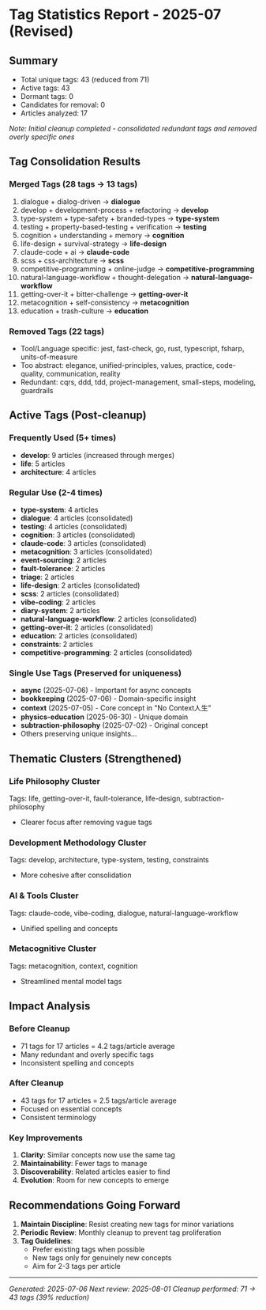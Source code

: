 # Tag Statistics Report - 2025-07 (Revised)

## Summary

- Total unique tags: 43 (reduced from 71)
- Active tags: 43
- Dormant tags: 0
- Candidates for removal: 0
- Articles analyzed: 17

_Note: Initial cleanup completed - consolidated redundant tags and removed overly specific ones_

## Tag Consolidation Results

### Merged Tags (28 tags → 13 tags)

1. dialogue + dialog-driven → **dialogue**
2. develop + development-process + refactoring → **develop**
3. type-system + type-safety + branded-types → **type-system**
4. testing + property-based-testing + verification → **testing**
5. cognition + understanding + memory → **cognition**
6. life-design + survival-strategy → **life-design**
7. claude-code + ai → **claude-code**
8. scss + css-architecture → **scss**
9. competitive-programming + online-judge → **competitive-programming**
10. natural-language-workflow + thought-delegation → **natural-language-workflow**
11. getting-over-it + bitter-challenge → **getting-over-it**
12. metacognition + self-consistency → **metacognition**
13. education + trash-culture → **education**

### Removed Tags (22 tags)

- Tool/Language specific: jest, fast-check, go, rust, typescript, fsharp, units-of-measure
- Too abstract: elegance, unified-principles, values, practice, code-quality, communication, reality
- Redundant: cqrs, ddd, tdd, project-management, small-steps, modeling, guardrails

## Active Tags (Post-cleanup)

### Frequently Used (5+ times)

- **develop**: 9 articles (increased through merges)
- **life**: 5 articles
- **architecture**: 4 articles

### Regular Use (2-4 times)

- **type-system**: 4 articles
- **dialogue**: 4 articles (consolidated)
- **testing**: 4 articles (consolidated)
- **cognition**: 3 articles (consolidated)
- **claude-code**: 3 articles (consolidated)
- **metacognition**: 3 articles (consolidated)
- **event-sourcing**: 2 articles
- **fault-tolerance**: 2 articles
- **triage**: 2 articles
- **life-design**: 2 articles (consolidated)
- **scss**: 2 articles (consolidated)
- **vibe-coding**: 2 articles
- **diary-system**: 2 articles
- **natural-language-workflow**: 2 articles (consolidated)
- **getting-over-it**: 2 articles (consolidated)
- **education**: 2 articles (consolidated)
- **constraints**: 2 articles
- **competitive-programming**: 2 articles (consolidated)

### Single Use Tags (Preserved for uniqueness)

- **async** (2025-07-06) - Important for async concepts
- **bookkeeping** (2025-07-06) - Domain-specific insight
- **context** (2025-07-05) - Core concept in "No Context人生"
- **physics-education** (2025-06-30) - Unique domain
- **subtraction-philosophy** (2025-07-02) - Original concept
- Others preserving unique insights...

## Thematic Clusters (Strengthened)

### Life Philosophy Cluster

Tags: life, getting-over-it, fault-tolerance, life-design, subtraction-philosophy

- Clearer focus after removing vague tags

### Development Methodology Cluster

Tags: develop, architecture, type-system, testing, constraints

- More cohesive after consolidation

### AI & Tools Cluster

Tags: claude-code, vibe-coding, dialogue, natural-language-workflow

- Unified spelling and concepts

### Metacognitive Cluster

Tags: metacognition, context, cognition

- Streamlined mental model tags

## Impact Analysis

### Before Cleanup

- 71 tags for 17 articles = 4.2 tags/article average
- Many redundant and overly specific tags
- Inconsistent spelling and concepts

### After Cleanup

- 43 tags for 17 articles = 2.5 tags/article average
- Focused on essential concepts
- Consistent terminology

### Key Improvements

1. **Clarity**: Similar concepts now use the same tag
2. **Maintainability**: Fewer tags to manage
3. **Discoverability**: Related articles easier to find
4. **Evolution**: Room for new concepts to emerge

## Recommendations Going Forward

1. **Maintain Discipline**: Resist creating new tags for minor variations
2. **Periodic Review**: Monthly cleanup to prevent tag proliferation
3. **Tag Guidelines**:
   - Prefer existing tags when possible
   - New tags only for genuinely new concepts
   - Aim for 2-3 tags per article

---

_Generated: 2025-07-06_
_Next review: 2025-08-01_
_Cleanup performed: 71 → 43 tags (39% reduction)_
